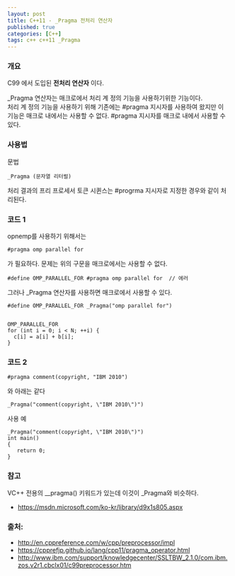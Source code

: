 ```yaml
---
layout: post
title: C++11 - _Pragma 전처리 연산자
published: true
categories: [C++]
tags: c++ c++11 _Pragma
---
```

### 개요
C99 에서 도입된 **전처리 연산자** 이다.  

_Pragma 연산자는 매크로에서 처리 계 정의 기능을 사용하기위한 기능이다.  
처리 계 정의 기능을 사용하기 위해 기존에는 #pragma 지시자를 사용하여 왔지만 이 기능은 매크로 내에서는 사용할 수 없다.
#pragma 지시자를 매크로 내에서 사용할 수 있다.


### 사용법
문법

```
_Pragma (문자열 리터럴)
```

처리 결과의 프리 프로세서 토큰 시퀸스는 #progrma 지시자로 지정한 경우와 같이 처리된다.



### 코드 1
opnemp를 사용하기 위해서는

```
#pragma omp parallel for
```

가 필요하다. 문제는 위의 구문을 매크로에서는 사용할 수 없다.

```
#define OMP_PARALLEL_FOR #pragma omp parallel for  // 에러
```

그러나 _Pragma 연산자를 사용하면 매크로에서 사용할 수 있다.

```
#define OMP_PARALLEL_FOR _Pragma("omp parallel for")


OMP_PARALLEL_FOR
for (int i = 0; i < N; ++i) {
  c[i] = a[i] + b[i];
}
```



### 코드 2

```
#pragma comment(copyright, "IBM 2010")
```
와 아래는 같다
```
_Pragma("comment(copyright, \"IBM 2010\")")
```

사용 예
```
_Pragma("comment(copyright, \"IBM 2010\")")
int main()
{
   return 0;
}
```



    
### 참고
VC++ 전용의 __pragma() 키워드가 있는데 이것이 _Pragma와 비슷하다.
- https://msdn.microsoft.com/ko-kr/library/d9x1s805.aspx




### 출처:
- http://en.cppreference.com/w/cpp/preprocessor/impl
- https://cpprefjp.github.io/lang/cpp11/pragma_operator.html
- http://www.ibm.com/support/knowledgecenter/SSLTBW_2.1.0/com.ibm.zos.v2r1.cbclx01/c99preprocessor.htm
